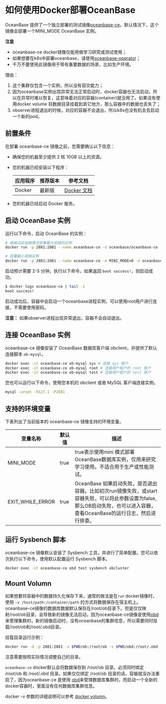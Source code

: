 # 如何使用Docker部署OceanBase

OceanBase 提供了一个独立部署的测试镜像[oceanbase-ce](https://hub.docker.com/r/oceanbase/oceanbase-ce)。默认情况下，这个镜像会部署一个MINI_MODE OceanBase 实例。

**注意**

- oceanbase-ce docker镜像仅能用做学习研究或测试使用；
- 如果想要在k8s中部署oceanbase，请使用[oceanbase-operator](https://github.com/oceanbase/ob-operator)；
- 千万不要使用此镜像用于带有重要数据的场景，比如生产环境。

理由：

1. 这个集群仅包含一个实例，所以没有容灾能力；
2. 因为oceanbase实例出现异常无法正常启动时，docker容器也无法启动，所以在异常时难以恢复，这意味着对应的容器(container)就没用了。如果没有使用docker volume 将数据目录挂载到其它地方，那么容器中的数据也丢失了；
3. observer进程退出的时候，对应的容器不会退出，所以k8s也没有机会去启动一个新的pod。

## 前置条件

在部署 oceanbase-ce 镜像之前，您需要确认以下信息：

- 确保您的机器至少提供 2 核 10GB 以上的资源。
- 您的机器已经安装以下程序：

    应用程序 | 推荐版本 | 参考文档
    ---     | ------  | -----
    Docker | 最新版 | [Docker 文档](https://docs.docker.com/get-docker/)
- 您的机器已经启动 Docker 服务。

## 启动 OceanBase 实例

运行以下命令，启动 OceanBase 的实例：

```bash
# 根据当前容器情况部署最大规格的实例
docker run -p 2881:2881 --name oceanbase-ce -d oceanbase/oceanbase-ce

# 部署最小规格实例
docker run -p 2881:2881 --name oceanbase-ce -e MINI_MODE=0 -d oceanbase/oceanbase-ce
```

启动预计需要 2-5 分钟。执行以下命令，如果返回 `boot success!`，则启动成功。

```bash
$ docker logs oceanbase-ce | tail -1
boot success!
```

启动成功后，容器中会启动一个oceanbase进程实例，可以使用root用户进行连接，不需要使用密码。

**注意：** 如果observer进程出现异常退出，容器不会自动退出。

## 连接 OceanBase 实例

oceanbase-ce 镜像安装了 OceanBase 数据库客户端 obclient，并提供了默认连接脚本 `ob-mysql`。

```bash
docker exec -it oceanbase-ce ob-mysql sys # 连接 sys 租户
docker exec -it oceanbase-ce ob-mysql root # 连接用户租户的 root 账户
docker exec -it oceanbase-ce ob-mysql test # 连接用户租户的 test 账户
```

您也可以运行以下命令，使用您本机的 obclient 或者 MySQL 客户端连接实例。

```bash
mysql -uroot -h127.1 -P2881
```

## 支持的环境变量

下表列出了当前版本的 oceanbase-ce 镜像支持的环境变量。

| 变量名称 | 默认值 | 描述                                                  |
| ---------------- | ------------- | ------------------------------------------------------------ |
| MINI_MODE        | true         | true表示使用mini 模式部署OceanBase数据库实例，仅用来研究学习使用。不适合用于生产或性能测试。 |
| EXIT_WHILE_ERROR | true          | OceanBase 如果启动失败，是否退出容器。比如初次run镜像失败，或start容器失败，可以将此参数设置为false,那么OB启动失败，也可以进入容器，查看OceanBase的运行日志，然后进行排查。 |

## 运行 Sysbench 脚本

oceanbase-ce 镜像默认安装了 Sysbench 工具，并进行了简单配置。您可以依次执行以下命令，使用默认配置运行 Sysbench 脚本。

```bash
docker exec -it oceanbase-ce obd test sysbench obcluster
```

## Mount Volumn
如果想要将容器中的数据持久化保存下来，通常的做法是在`run` docker镜像时，使用 `-v /host/path:/container/path` 的方式将数据保存在宿主机上。
oceanbase-ce镜像的数据库数据默认保存在/root/ob目录下。但是仅仅映射/root/ob目录，会导致新的镜像无法启动，因为oceanbase-ce镜像是使用[obd](https://github.com/oceanbase/obdeploy) 来管理集群的，新的镜像启动时，没有oceanbase的集群信息，所以需要同时挂载/root/ob和/root/.obd目录。

挂载目录运行示例：

```bash
docker run -d -p 2881:2881 -v $PWD/ob:/root/ob -v $PWD/obd:/root/.obd --name oceanbase-ce oceanbase/oceanbase-ce
```

注意需要按照实际情况调整自己的目录。

`oceanbase-ce` docker默认会将数据保存到 /root/ob 目录。必须同时绑定 /root/ob 和 /root/.obd 目录。如果仅仅绑定 /root/ob 目录的话，容器就没办法重启了，因为oceanbase-ce 是使用 [obd](https://github.com/oceanbase/obdeploy)来管理数据库集群的，而启动一个全新的docker容器时，里面没有任何数据库集群信息。

docker -v 参数的详细说明可以参考 [docker volumn](https://docs.docker.com/storage/volumes/)。

